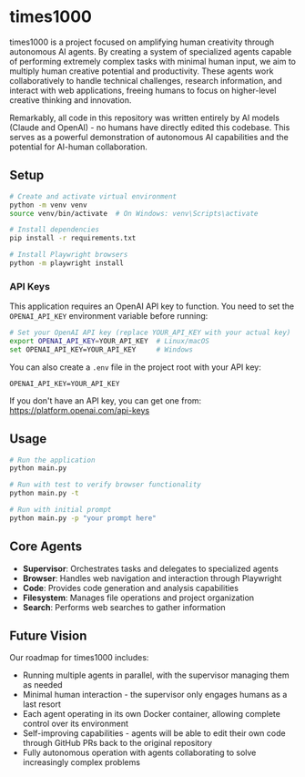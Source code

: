 # times1000

times1000 is a project focused on amplifying human creativity through autonomous AI agents. By creating a system of specialized agents capable of performing extremely complex tasks with minimal human input, we aim to multiply human creative potential and productivity. These agents work collaboratively to handle technical challenges, research information, and interact with web applications, freeing humans to focus on higher-level creative thinking and innovation.

Remarkably, all code in this repository was written entirely by AI models (Claude and OpenAI) - no humans have directly edited this codebase. This serves as a powerful demonstration of autonomous AI capabilities and the potential for AI-human collaboration.

## Setup

```bash
# Create and activate virtual environment
python -m venv venv
source venv/bin/activate  # On Windows: venv\Scripts\activate

# Install dependencies
pip install -r requirements.txt

# Install Playwright browsers
python -m playwright install
```

### API Keys

This application requires an OpenAI API key to function. You need to set the `OPENAI_API_KEY` environment variable before running:

```bash
# Set your OpenAI API key (replace YOUR_API_KEY with your actual key)
export OPENAI_API_KEY=YOUR_API_KEY  # Linux/macOS
set OPENAI_API_KEY=YOUR_API_KEY     # Windows
```

You can also create a `.env` file in the project root with your API key:

```
OPENAI_API_KEY=YOUR_API_KEY
```

If you don't have an API key, you can get one from: https://platform.openai.com/api-keys

## Usage

```bash
# Run the application
python main.py

# Run with test to verify browser functionality
python main.py -t

# Run with initial prompt
python main.py -p "your prompt here"
```

## Core Agents

- **Supervisor**: Orchestrates tasks and delegates to specialized agents
- **Browser**: Handles web navigation and interaction through Playwright
- **Code**: Provides code generation and analysis capabilities
- **Filesystem**: Manages file operations and project organization
- **Search**: Performs web searches to gather information

## Future Vision

Our roadmap for times1000 includes:

- Running multiple agents in parallel, with the supervisor managing them as needed
- Minimal human interaction - the supervisor only engages humans as a last resort
- Each agent operating in its own Docker container, allowing complete control over its environment
- Self-improving capabilities - agents will be able to edit their own code through GitHub PRs back to the original repository
- Fully autonomous operation with agents collaborating to solve increasingly complex problems